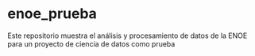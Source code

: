 # enoe_prueba
Este repositorio muestra el análisis y procesamiento de datos de la ENOE para un proyecto de ciencia de datos como prueba 
